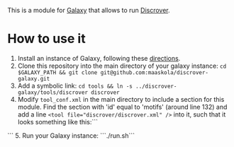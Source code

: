 This is a module for [Galaxy](http://galaxyproject.org/) that allows to run [Discrover](https://github.com/maaskola/discrover).

How to use it
=============

1. Install an instance of Galaxy, following these [directions](https://wiki.galaxyproject.org/Admin/GetGalaxy).
2. Clone this repository into the main directory of your galaxy instance: ```cd $GALAXY_PATH && git clone git@github.com:maaskola/discrover-galaxy.git```
3. Add a symbolic link: ```cd tools && ln -s ../discrover-galaxy/tools/discrover discrover```
4. Modify ```tool_conf.xml``` in the main directory to include a section for this module.
  Find the section with 'id' equal to 'motifs' (around line 132) and add a line ```<tool file="discrover/discrover.xml" />``` into it, such that it looks something like this:```
  <section id="motifs" name="Motif Tools">
    <tool file="meme/meme.xml" />
    <tool file="meme/fimo.xml" />
  </section>```
5. Run your Galaxy instance: ```./run.sh```
